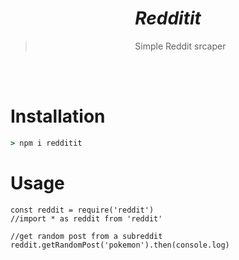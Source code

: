 <div align="center">

# _**Redditit**_

> Simple Reddit srcaper

>
</div><br/>
<br/>

# Installation
```cmd
> npm i redditit
```

# Usage 

```JS
const reddit = require('reddit')
//import * as reddit from 'reddit'

//get random post from a subreddit
reddit.getRandomPost('pokemon').then(console.log)
```